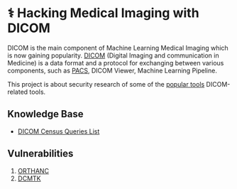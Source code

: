 # ⚕️ Hacking Medical Imaging with DICOM

DICOM is the main component of Machine Learning Medical Imaging which is now gaining popularity. [DICOM](https://en.wikipedia.org/wiki/DICOM) (Digital Imaging and communication in Medicine) is a data format and a protocol for exchanging between various components, such as [PACS](https://en.wikipedia.org/wiki/Picture_archiving_and_communication_system), DICOM Viewer, Machine Learning Pipeline.

This project is about security research  of some of the [popular tools](./docs/census.md) DICOM-related tools.

## Knowledge Base
- [DICOM Census Queries List](/docs/census.md)

## Vulnerabilities
1. [ORTHANC](./reports/ORTHANC/reports.md)
2. [DCMTK](./reports/DCMTK/reports.md)

